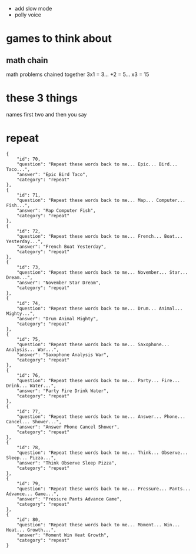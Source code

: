 * add slow mode
* polly voice

# games to think about
## math chain
math problems chained together
3x1 = 3... +2 = 5... x3 = 15

# these 3 things
names first two and then you say

# repeat
    {
        "id": 70,
        "question": "Repeat these words back to me... Epic... Bird... Taco...",
        "answer": "Epic Bird Taco",
        "category": "repeat"
    },
    {
        "id": 71,
        "question": "Repeat these words back to me... Map... Computer... Fish...",
        "answer": "Map Computer Fish",
        "category": "repeat"
    },
    {
        "id": 72,
        "question": "Repeat these words back to me... French... Boat... Yesterday...",
        "answer": "French Boat Yesterday",
        "category": "repeat"
    },
    {
        "id": 73,
        "question": "Repeat these words back to me... November... Star... Dream...",
        "answer": "November Star Dream",
        "category": "repeat"
    },
    {
        "id": 74,
        "question": "Repeat these words back to me... Drum... Animal... Mighty...",
        "answer": "Drum Animal Mighty",
        "category": "repeat"
    },
    {
        "id": 75,
        "question": "Repeat these words back to me... Saxophone... Analysis... War...",
        "answer": "Saxophone Analysis War",
        "category": "repeat"
    },
    {
        "id": 76,
        "question": "Repeat these words back to me... Party... Fire... Drink... Water...",
        "answer": "Party Fire Drink Water",
        "category": "repeat"
    },
    {
        "id": 77,
        "question": "Repeat these words back to me... Answer... Phone... Cancel... Shower...",
        "answer": "Answer Phone Cancel Shower",
        "category": "repeat"
    },
    {
        "id": 78,
        "question": "Repeat these words back to me... Think... Observe... Sleep... Pizza...",
        "answer": "Think Observe Sleep Pizza",
        "category": "repeat"
    },
    {
        "id": 79,
        "question": "Repeat these words back to me... Pressure... Pants... Advance... Game...",
        "answer": "Pressure Pants Advance Game",
        "category": "repeat"
    },
    {
        "id": 80,
        "question": "Repeat these words back to me... Moment... Win... Heat... Growth...",
        "answer": "Moment Win Heat Growth",
        "category": "repeat"
    }
